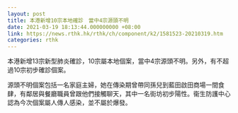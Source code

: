 ```yaml
---
layout: post
title: 本港新增10宗本地確診　當中4宗源頭不明
date: 2021-03-19 18:13:44.000000000 +08:00
link: https://news.rthk.hk/rthk/ch/component/k2/1581523-20210319.htm
categories: rthk
---
```


本港新增13宗新型肺炎確診，10宗屬本地個案，當中4宗源頭不明。另外，有不超過10宗初步確診個案。

源頭不明個案包括一名家庭主婦，她在傳染期曾帶同孫兒到藍田啟田商場一間食肆，有鄰居與餐廳職員曾跟他們接觸聊天，其中一名街坊初步陽性。衞生防護中心認為今次個案屬人傳人感染，並不屬於爆發。
